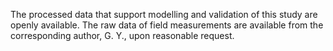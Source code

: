 The processed data that support modelling and validation of this study are openly available. 
The raw data of field measurements are available from the corresponding author, G. Y., upon reasonable request.
